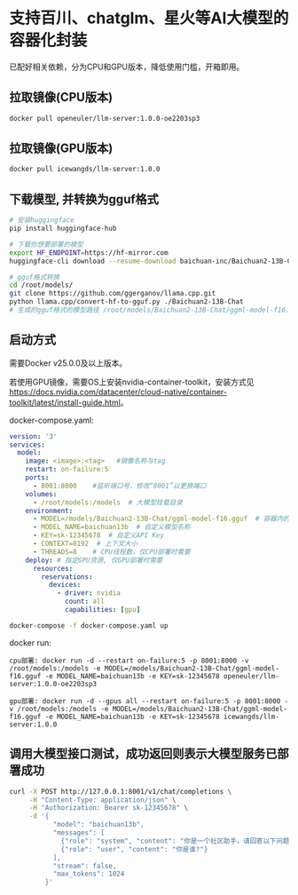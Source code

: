 # 支持百川、chatglm、星火等AI大模型的容器化封装

已配好相关依赖，分为CPU和GPU版本，降低使用门槛，开箱即用。

## 拉取镜像(CPU版本)

```bash
docker pull openeuler/llm-server:1.0.0-oe2203sp3
```

## 拉取镜像(GPU版本)

```bash
docker pull icewangds/llm-server:1.0.0
```

## 下载模型, 并转换为gguf格式

```bash
# 安装huggingface
pip install huggingface-hub

# 下载你想要部署的模型
export HF_ENDPOINT=https://hf-mirror.com
huggingface-cli download --resume-download baichuan-inc/Baichuan2-13B-Chat --local-dir /root/models/Baichuan2-13B-Chat --local-dir-use-symlinks False

# gguf格式转换
cd /root/models/
git clone https://github.com/ggerganov/llama.cpp.git
python llama.cpp/convert-hf-to-gguf.py ./Baichuan2-13B-Chat
# 生成的gguf格式的模型路径 /root/models/Baichuan2-13B-Chat/ggml-model-f16.gguf
```

## 启动方式

需要Docker v25.0.0及以上版本。

若使用GPU镜像，需要OS上安装nvidia-container-toolkit，安装方式见<https://docs.nvidia.com/datacenter/cloud-native/container-toolkit/latest/install-guide.html>。

docker-compose.yaml:

```yaml
version: '3'
services:
  model:
    image: <image>:<tag>   #镜像名称与tag
    restart: on-failure:5
    ports:
      - 8001:8000    #监听端口号，修改“8001”以更换端口
    volumes:
      - /root/models:/models  # 大模型挂载目录
    environment:
      - MODEL=/models/Baichuan2-13B-Chat/ggml-model-f16.gguf  # 容器内的模型文件路径
      - MODEL_NAME=baichuan13b  # 自定义模型名称
      - KEY=sk-12345678  # 自定义API Key
      - CONTEXT=8192  # 上下文大小
      - THREADS=8    # CPU线程数，仅CPU部署时需要
    deploy: # 指定GPU资源, 仅GPU部署时需要
      resources:
        reservations:
          devices:
            - driver: nvidia
              count: all
              capabilities: [gpu]
```

```bash
docker-compose -f docker-compose.yaml up
```

docker run:

```text
cpu部署: docker run -d --restart on-failure:5 -p 8001:8000 -v /root/models:/models -e MODEL=/models/Baichuan2-13B-Chat/ggml-model-f16.gguf -e MODEL_NAME=baichuan13b -e KEY=sk-12345678 openeuler/llm-server:1.0.0-oe2203sp3

gpu部署: docker run -d --gpus all --restart on-failure:5 -p 8001:8000 -v /root/models:/models -e MODEL=/models/Baichuan2-13B-Chat/ggml-model-f16.gguf -e MODEL_NAME=baichuan13b -e KEY=sk-12345678 icewangds/llm-server:1.0.0
```

## 调用大模型接口测试，成功返回则表示大模型服务已部署成功

```bash
curl -X POST http://127.0.0.1:8001/v1/chat/completions \
     -H "Content-Type: application/json" \
     -H "Authorization: Bearer sk-12345678" \
     -d '{
           "model": "baichuan13b",
           "messages": [
             {"role": "system", "content": "你是一个社区助手，请回答以下问题。"},
             {"role": "user", "content": "你是谁?"}
           ],
           "stream": false,
           "max_tokens": 1024
         }'
```

